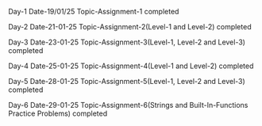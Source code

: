 Day-1
Date-19/01/25
Topic-Assignment-1 completed

Day-2
Date-21-01-25
Topic-Assignment-2(Level-1 and Level-2) completed

Day-3
Date-23-01-25
Topic-Assignment-3(Level-1, Level-2 and Level-3) completed

Day-4
Date-25-01-25
Topic-Assignment-4(Level-1 and Level-2) completed

Day-5
Date-28-01-25
Topic-Assignment-5(Level-1, Level-2 and Level-3) completed

Day-6
Date-29-01-25
Topic-Assignment-6(Strings and Built-In-Functions Practice Problems) completed

